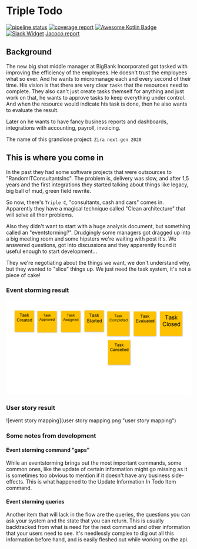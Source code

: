 # Triple Todo
[![pipeline status](https://gitlab.rotate-it.be/tripled/triple-todo/badges/master/pipeline.svg)](https://gitlab.rotate-it.be/tripled/triple-todo/pipelines)
[![coverage report](https://gitlab.rotate-it.be/tripled/triple-todo/badges/master/coverage.svg)](https://gitlab.rotate-it.be/tripled/triple-todo/commits/master)
[![Awesome Kotlin Badge](https://kotlin.link/awesome-kotlin.svg)](https://github.com/KotlinBy/awesome-kotlin)
[![Slack Widget](https://img.shields.io/badge/Slack-Opentripled-blue.svg?style=flat-square)](https://tripled-io.slack.com/messages/opentripled)
[Jacoco report](https://tripled.pages.gitlab.rotate-it.be/triple-todo/)

## Background

The new big shot middle manager at BigBank Incorporated got tasked with improving the efficiency of the employees.
He doesn't trust the employees what so ever. And he wants to micromanage each and every second of their time.
His vision is that there are very clear `tasks` that the resources need to complete.
They also can't just create tasks themself for anything and just work on that, he wants to approve tasks to keep everything under control.
And when the resource would indicate his task is done, then he also wants to evaluate the result.

Later on he wants to have fancy business reports and dashboards, integrations with accounting, payroll, invoicing.

The name of this grandiose project: `Zira next-gen 2020`

## This is where you come in

In the past they had some software projects that were outsources to "RandomITConsultantsInc".
The problem is, delivery was slow, and after 1,5 years and the first integrations
they started talking about things like legacy, big ball of mud, green field rewrite.

So now, there's `Triple C`, "consultants, cash and cars" comes in.
Apparently they have a magical technique called "Clean architecture" that will solve all their problems.

Also they didn't want to start with a huge analysis document, but something called an "eventstorming?".
Drudgingly some managers got dragged up into a big meeting room and some hipsters we're waiting with post it's.
We answered questions, got into discussions and they apparently found it useful enough to start development...

They we're negotiating about the things we want, we don't understand why, but they wanted to "slice" things up.
We just need the task system, it's not a piece of cake!

### Event storming result
![event storming](eventstorming.png "event storming")

### User story result
![event story mapping](user story mapping.png "user story mapping")

### Some notes from development
#### Event storming command "gaps"
While an eventstorming brings out the most important commands, some common ones, like the update of certain information might go missing as it is sometimes too obvious to mention if it doesn't have any business side-effects. This is what happened to the Update Information In Todo Item command.

#### Event storming queries
Another item that will lack in the flow are the queries, the questions you can ask your system and the state that you can return. This is usually backtracked from what is need for the next command and other information that your users need to see. It's needlessly complex to dig out all this information before hand, and is easily fleshed out while working on the api.